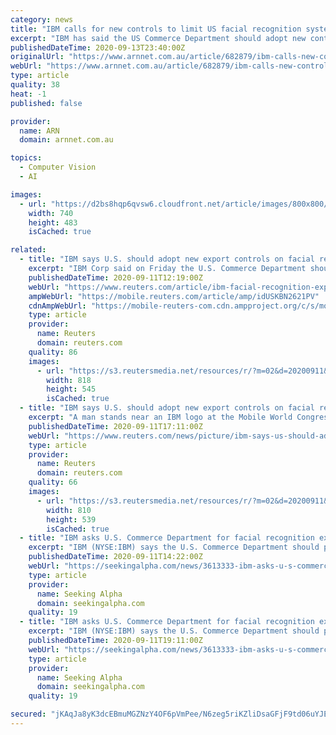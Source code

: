 ```yaml
---
category: news
title: "IBM calls for new controls to limit US facial recognition systems exports"
excerpt: "IBM has said the US Commerce Department should adopt new controls to limit the export of facial recognition systems to repressive regimes that can be used to commit human rights violations."
publishedDateTime: 2020-09-13T23:40:00Z
originalUrl: "https://www.arnnet.com.au/article/682879/ibm-calls-new-controls-limit-us-facial-recognition-systems-exports/"
webUrl: "https://www.arnnet.com.au/article/682879/ibm-calls-new-controls-limit-us-facial-recognition-systems-exports/"
type: article
quality: 38
heat: -1
published: false

provider:
  name: ARN
  domain: arnnet.com.au

topics:
  - Computer Vision
  - AI

images:
  - url: "https://d2bs8hqp6qvsw6.cloudfront.net/article/images/800x800/promoted_content/promo/ibm_id_19577771__tomasz_bidermann__dreamstimecom.jpg"
    width: 740
    height: 483
    isCached: true

related:
  - title: "IBM says U.S. should adopt new export controls on facial recognition systems"
    excerpt: "IBM Corp said on Friday the U.S. Commerce Department should adopt new controls to limit the export of facial recognition systems to repressive regimes that can be used to commit human rights violations."
    publishedDateTime: 2020-09-11T12:19:00Z
    webUrl: "https://www.reuters.com/article/ibm-facial-recognition-exports-idUSL1N2G8043"
    ampWebUrl: "https://mobile.reuters.com/article/amp/idUSKBN2621PV"
    cdnAmpWebUrl: "https://mobile-reuters-com.cdn.ampproject.org/c/s/mobile.reuters.com/article/amp/idUSKBN2621PV"
    type: article
    provider:
      name: Reuters
      domain: reuters.com
    quality: 86
    images:
      - url: "https://s3.reutersmedia.net/resources/r/?m=02&d=20200911&t=2&i=1533045806&w=&fh=545px&fw=&ll=&pl=&sq=&r=LYNXMPEG8A0YL"
        width: 818
        height: 545
        isCached: true
  - title: "IBM says U.S. should adopt new export controls on facial recognition systems"
    excerpt: "A man stands near an IBM logo at the Mobile World Congress in Barcelona, Spain, February 25, 2019. REUTERS/Sergio Perez"
    publishedDateTime: 2020-09-11T17:11:00Z
    webUrl: "https://www.reuters.com/news/picture/ibm-says-us-should-adopt-new-export-cont-idUSKBN2621PV"
    type: article
    provider:
      name: Reuters
      domain: reuters.com
    quality: 66
    images:
      - url: "https://s3.reutersmedia.net/resources/r/?m=02&d=20200911&t=2&i=1533045806&w=&fh=545&fw=810&ll=&pl=&sq=&r=LYNXMPEG8A0YL"
        width: 810
        height: 539
        isCached: true
  - title: "IBM asks U.S. Commerce Department for facial recognition export limits"
    excerpt: "IBM (NYSE:IBM) says the U.S. Commerce Department should put new limits in place for exporting facial recognition systems to regimes committing human rights violations.IBM is getting in just under the September 15 comment period deadline for the Commerce Department's consideration of new export license requirements for facial recognition and other surveillance-related biometrics systems."
    publishedDateTime: 2020-09-11T14:22:00Z
    webUrl: "https://seekingalpha.com/news/3613333-ibm-asks-u-s-commerce-department-for-facial-recognition-export-limits?source=sabrient"
    type: article
    provider:
      name: Seeking Alpha
      domain: seekingalpha.com
    quality: 19
  - title: "IBM asks U.S. Commerce Department for facial recognition export limits"
    excerpt: "IBM (NYSE:IBM) says the U.S. Commerce Department should put new limits in place for exporting facial recognition systems to regimes committing human rights violations.IBM is getting in just under the September 15 comment period deadline for the Commerce Department's consideration of new export license requirements for facial recognition and other surveillance-related biometrics systems."
    publishedDateTime: 2020-09-11T19:11:00Z
    webUrl: "https://seekingalpha.com/news/3613333-ibm-asks-u-s-commerce-department-for-facial-recognition-export-limits"
    type: article
    provider:
      name: Seeking Alpha
      domain: seekingalpha.com
    quality: 19

secured: "jKAqJa8yK3dcEBmuMGZNzY4OF6pVmPee/N6zeg5riKZliDsaGFjF9td06uYJEpzXtnNl7gAF9XK4Q/SkICfPE0DUG5rkZF7YSODgfMhJ1h2CGEbyy79DFgKxUDO0iu/m+XTV1Nby7evHywhWDv+DMHmFY+26ng2zpJYmUyS9z8/wpRm6mjm//VBcp+l68Z+ZfusnP7rFg62gg067Whn0/w6rQSx/0UPe2JJEhAFKPLQcZjqi7bpJyU1nrKOQV2yRDiknlW7zDTuV62KmY74AXFFUdGWHs/umKlDK/6W0Wuemq95jGtqlgxOF6M0qsa3z5E3MyXx4HQ61Pj7V0CDZqKvuUpvBuB5BCSIHUyneCYo=;JcqhqXQFlco80Z1m5MHgxQ=="
---
```


